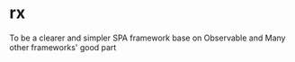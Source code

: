 # rx
To be a clearer and simpler SPA framework base on Observable and Many other frameworks' good part 
